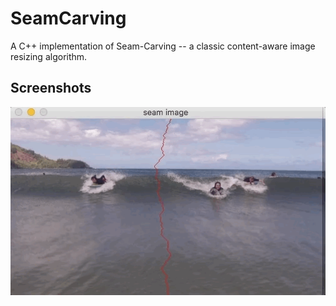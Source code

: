 # SeamCarving

A C++ implementation of Seam-Carving -- a classic content-aware image resizing algorithm.

## Screenshots

![](https://github.com/insaneyilin/SeamCarving/blob/master/screenshots/seam_carving_screenshots.gif)
